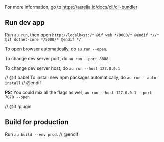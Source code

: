 For more information, go to https://aurelia.io/docs/cli/cli-bundler

## Run dev app

Run `au run`, then open `http://localhost:/* @if web */9000/* @endif *//* @if dotnet-core */5000/* @endif */`

To open browser automatically, do `au run --open`.

To change dev server port, do `au run --port 8888`.

To change dev server host, do `au run --host 127.0.0.1`

// @if babel
To install new npm packages automatically, do `au run --auto-install`
// @endif

**PS:** You could mix all the flags as well, `au run --host 127.0.0.1 --port 7070 --open`

// @if !plugin
## Build for production

Run `au build --env prod`.
// @endif
